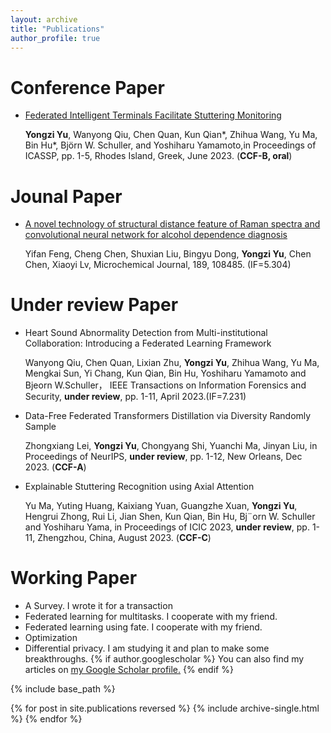 ```yaml
---
layout: archive
title: "Publications"
author_profile: true
---
```

# Conference Paper
- [Federated Intelligent Terminals Facilitate Stuttering Monitoring](https://sigport.org/documents/federated-intelligent-terminals-facilitate-stuttering-monitoring "Link of this paper")
  
    **Yongzi Yu**, Wanyong Qiu, Chen Quan, Kun Qian*, Zhihua Wang, Yu Ma, Bin Hu*, Björn W. Schuller, and Yoshiharu Yamamoto,in Proceedings of ICASSP, pp. 1-5, Rhodes Island, Greek, June 2023. (**CCF-B, oral**)


# Jounal Paper

- [A novel technology of structural distance feature of Raman spectra and convolutional neural network for alcohol dependence diagnosis](https://www.sciencedirect.com/science/article/pii/S0026265X23001030 "Link of this paper")

    Yifan Feng, Cheng Chen, Shuxian Liu, Bingyu Dong, **Yongzi Yu**, Chen Chen, Xiaoyi Lv, Microchemical Journal, 189, 108485. (IF=5.304)

# Under review Paper
- Heart Sound Abnormality Detection from Multi-institutional Collaboration: Introducing a Federated Learning Framework
  
    Wanyong Qiu, Chen Quan, Lixian Zhu, **Yongzi Yu**, Zhihua Wang, Yu Ma, Mengkai Sun, Yi Chang, Kun Qian, Bin Hu, Yoshiharu Yamamoto and Bjeorn W.Schuller， IEEE Transactions on Information Forensics and Security, **under review**, pp. 1-11, April 2023.(IF=7.231)

-  Data-Free Federated Transformers Distillation via Diversity Randomly Sample

   Zhongxiang Lei, **Yongzi Yu**, Chongyang Shi, Yuanchi Ma, Jinyan Liu, in Proceedings of NeurIPS, **under review**, pp. 1-12, New Orleans, Dec 2023. (**CCF-A**)

- Explainable Stuttering Recognition using Axial Attention

    Yu Ma, Yuting Huang, Kaixiang Yuan, Guangzhe Xuan, **Yongzi Yu**, Hengrui Zhong, Rui Li, Jian Shen, Kun Qian, Bin Hu, Bj¨orn W. Schuller and Yoshiharu Yama, in Proceedings of ICIC 2023, **under review**, pp. 1-11, Zhengzhou, China, August 2023. (**CCF-C**)

# Working Paper
- A Survey. I wrote it for a transaction
- Federated learning for multitasks. I cooperate with my friend.
- Federated learning using fate. I cooperate with my friend.
- Optimization
- Differential privacy. I am studying it and plan to make some breakthroughs. 
{% if author.googlescholar %}
  You can also find my articles on <u><a href="{{author.googlescholar}}">my Google Scholar profile</a>.</u>
{% endif %}

{% include base_path %}

{% for post in site.publications reversed %}
  {% include archive-single.html %}
{% endfor %}




